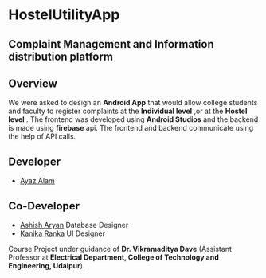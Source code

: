 # HostelUtilityApp
## Complaint Management and Information distribution platform

## Overview
We were asked to design an **Android App** that would allow college students and faculty to register complaints at the **Individual level** ,or at the **Hostel level** . The frontend was developed using **Android Studios** and the backend is made using **firebase** api. The frontend and backend communicate using the help of API calls.   

## Developer
* [Ayaz Alam](https://github.com/AyazGeek)

## Co-Developer
* [Ashish Aryan](https://github.com/AryaAshish) Database Designer
* [Kanika Ranka](https://github.com/24kanika)   UI Designer

Course Project under guidance of
**Dr. Vikramaditya Dave** (Assistant Professor at **Electrical Department, College of Technology and Engineering, Udaipur**).
